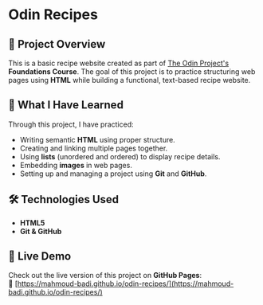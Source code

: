 # Odin Recipes  

## 📌 Project Overview  
This is a basic recipe website created as part of [The Odin Project's](https://www.theodinproject.com/) **Foundations Course**. The goal of this project is to practice structuring web pages using **HTML** while building a functional, text-based recipe website.  

## 📖 What I Have Learned  
Through this project, I have practiced:  
- Writing semantic **HTML** using proper structure.  
- Creating and linking multiple pages together.  
- Using **lists** (unordered and ordered) to display recipe details.  
- Embedding **images** in web pages.  
- Setting up and managing a project using **Git** and **GitHub**.  

## 🛠️ Technologies Used  
- **HTML5**  
- **Git & GitHub**  

## 🚀 Live Demo  
Check out the live version of this project on **GitHub Pages**:  
🔗 [https://mahmoud-badi.github.io/odin-recipes/](https://mahmoud-badi.github.io/odin-recipes/)
